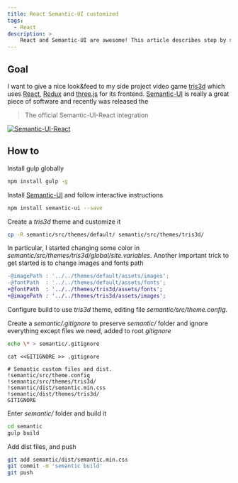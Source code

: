 ```yaml
---
title: React Semantic-UI customized
tags:
  - React
description: >
    React and Semantic-UI are awesome! This article describes step by sted how to use them together and create a custom build.
---
```


## Goal

I want to give a nice look&feed to my side project video game [tris3d] which uses [React], [Redux] and [three.js] for its frontend.
[Semantic-UI] is really a great piece of software and recently was released the

> The official Semantic-UI-React integration

[![Semantic-UI-React](http://react.semantic-ui.com/logo.png)][Semantic-UI-React]

## How to

Install gulp globally

```bash
npm install gulp -g
```

Install [Semantic-UI] and follow interactive instructions

```bash
npm install semantic-ui --save
```

Create a *tris3d* theme and customize it

```bash
cp -R semantic/src/themes/default/ semantic/src/themes/tris3d/
```

In particular, I started changing some color in *semantic/src/themes/tris3d/global/site.variables*.
Another important trick to get started is to change images and fonts path

```diff
-@imagePath : '../../themes/default/assets/images';
-@fontPath  : '../../themes/default/assets/fonts';
+@fontPath  : '../../themes/tris3d/assets/fonts';
+@imagePath : '../../themes/tris3d/assets/images';
```

Configure build to use *tris3d* theme, editing file *semantic/src/theme.config*.

Create a *semantic/.gitignore* to preserve *semantic/* folder and ignore everything except files we need, added to root *gitignore*

```bash
echo \* > semantic/.gitignore
```


```
cat <<GITIGNORE >> .gitignore

# Semantic custom files and dist.
!semantic/src/theme.config
!semantic/src/themes/tris3d/
!semantic/dist/semantic.min.css
!semantic/dist/themes/tris3d/
GITIGNORE
```

Enter *semantic/* folder and build it

```bash
cd semantic
gulp build
```

Add dist files, and push

```bash
git add semantic/dist/semantic.min.css
git commit -m 'semantic build'
git push
```

[three.js]: https://threejs.org/ "three.js"
[tris3d]: https://play.tris3d.net "play tic tac toe in 3d"
[React]: https://facebook.github.io/react/ "React"
[Redux]: http://redux.js.org/ "Redux"
[Semantic-UI]: http://semantic-ui.com/ "Semantic UI"
[Semantic-UI-React]: http://react.semantic-ui.com/ "Semantic UI React"
